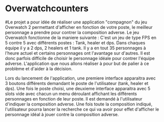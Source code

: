# Overwatchcounters

#Le projet a pour idée de réaliser une application "compagnon" du jeu Overwatch 2 permettant d'afficher en fonction de votre poste, le meilleur personnage a prendre pour contrer la composition adverse.
Le jeu Overwatch fonctionne de la maniere suivante : 
C'est un jeu de type FPS en 5 contre 5 avec différents postes : Tank, healer et dps. Dans chaques équipe il y a 2 dps, 2 healers et 1 tank. Il y a en tout 35 personnages à l'heure actuel et certains personnages ont l'avantage sur d'autres. Il est donc parfois difficile de choisir le personnage idéale pour contrer l'équipe adverse. L'application que nous allons réaliser à pour but de palier à ce problème et d'aider à la décision. 

Lors du lancement de l'application, une premiere interface apparaitra avec 3 boutons différents demandant le poste de l'utilisateur (tank, healer et dps). 
Une fois le poste choisi, une deuxieme interface apparaitra avec 5 slots vide avec chacun un menu déroulant affichant les différents personnages en fonction de leur poste. Il est demandé à l'utilisateur d'indiquer la composition adverse. Une fois toute la composition indiqué, l'utilisateur pourra lancer la recherche ce qui va avoir pour effet d'afficher le personnage idéal à jouer contre la composition adverse. 
